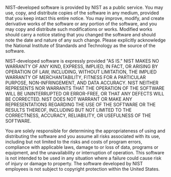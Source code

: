 NIST-developed software is provided by NIST as a public service.
You may use, copy, and distribute copies of the software in any medium,
provided that you keep intact this entire notice. You may improve, modify,
and create derivative works of the software or any portion of the software,
and you may copy and distribute such modifications or works. Modified works
should carry a notice stating that you changed the software and should note
the date and nature of any such change. Please explicitly acknowledge the
National Institute of Standards and Technology as the source of the software. 

NIST-developed software is expressly provided "AS IS."
NIST MAKES NO WARRANTY OF ANY KIND, EXPRESS, IMPLIED, IN FACT, OR ARISING BY
OPERATION OF LAW, INCLUDING, WITHOUT LIMITATION, THE IMPLIED WARRANTY OF MERCHANTABILITY,
FITNESS FOR A PARTICULAR PURPOSE, NON-INFRINGEMENT, AND DATA ACCURACY. NIST NEITHER REPRESENTS
NOR WARRANTS THAT THE OPERATION OF THE SOFTWARE WILL BE UNINTERRUPTED OR ERROR-FREE, OR
THAT ANY DEFECTS WILL BE CORRECTED. NIST DOES NOT WARRANT OR MAKE ANY REPRESENTATIONS REGARDING
THE USE OF THE SOFTWARE OR THE RESULTS THEREOF, INCLUDING BUT NOT LIMITED TO THE CORRECTNESS, ACCURACY,
RELIABILITY, OR USEFULNESS OF THE SOFTWARE.

You are solely responsible for determining the appropriateness of using and distributing the software
and you assume all risks associated with its use, including but not limited to the risks and costs of
program errors, compliance with applicable laws, damage to or loss of data, programs or equipment, and
the unavailability or interruption of operation. This software is not intended to be used in any situation
where a failure could cause risk of injury or damage to property. The software developed by NIST employees
is not subject to copyright protection within the United States.
